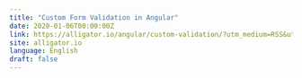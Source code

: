 ```yaml
---
title: "Custom Form Validation in Angular"
date: 2020-01-06T00:00:00Z
link: https://alligator.io/angular/custom-validation/?utm_medium=RSS&utm_source=news.12bit.vn
site: alligator.io
language: English
draft: false
---
```

